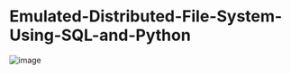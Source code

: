 # Emulated-Distributed-File-System-Using-SQL-and-Python

![image](https://user-images.githubusercontent.com/38975177/233166484-c748d2c5-9adb-429a-a861-4ed858ab61ad.png)
